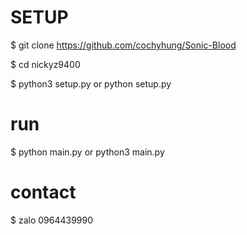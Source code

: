# SETUP
$ git clone https://github.com/cochyhung/Sonic-Blood

$ cd nickyz9400

$ python3 setup.py or python setup.py

# run

$ python main.py or python3 main.py

# contact
$ zalo 0964439990
